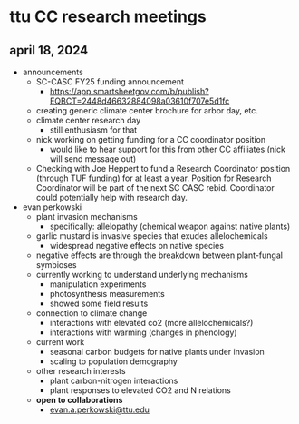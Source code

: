 # ttu CC research meetings
## april 18, 2024

- announcements
	- SC-CASC FY25 funding announcement
		- https://app.smartsheetgov.com/b/publish?EQBCT=2448d46632884098a03610f707e5d1fc
	- creating generic climate center brochure for arbor day, etc.
	- climate center research day
		- still enthusiasm for that
	- nick working on getting funding for a CC coordinator position
		- would like to hear support for this from other CC affiliates (nick will send message out)
	- Checking with Joe Heppert to fund a Research Coordinator position (through TUF funding) 
	for at least a year. Position for Research Coordinator will be part of the next SC CASC 
	rebid. Coordinator could potentially help with research day.
- evan perkowski
	- plant invasion mechanisms
		- specifically: allelopathy (chemical weapon against native plants)
	- garlic mustard is invasive species that exudes allelochemicals
		- widespread negative effects on native species
	- negative effects are through the breakdown between plant-fungal symbioses
	- currently working to understand underlying mechanisms
		- manipulation experiments
		- photosynthesis measurements
		- showed some field results
	- connection to climate change
		- interactions with elevated co2 (more allelochemicals?)
		- interactions with warming (changes in phenology)
	- current work
		- seasonal carbon budgets for native plants under invasion
		- scaling to population demography
	- other research interests
		- plant carbon-nitrogen interactions
		- plant responses to elevated CO2 and N relations
	- **open to collaborations**
		- evan.a.perkowski@ttu.edu